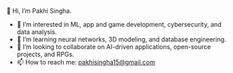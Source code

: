 👋 Hi, I’m Pakhi Singha.  
- 👀 I’m interested in ML, app and game development, cybersecurity, and data analysis.  
- 🌱 I’m learning neural networks, 3D modeling, and database engineering.  
- 💞️ I’m looking to collaborate on AI-driven applications, open-source projects, and RPGs.  
- 📫 How to reach me: pakhisingha15@gmail.com  

